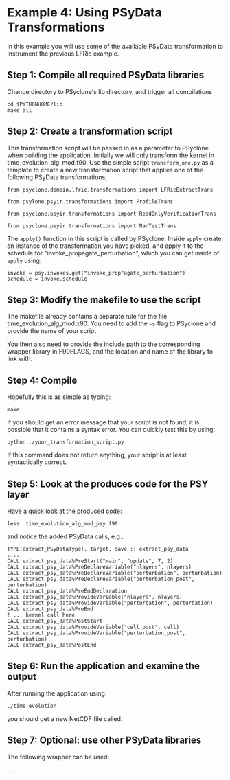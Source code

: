 # Example 4: Using PSyData Transformations

In this example you will use some of the available PSyData
transformation to instrument the previous LFRic example.

## Step 1: Compile all required PSyData libraries
Change directory to PSyclone's lib directory, and trigger
all compilations

    cd $PYTHONHOME/lib
    make all

## Step 2: Create a transformation script
This transformation script will be passed in as a parameter
to PSyclone when building the application. Initially we
will only transform the kernel in time_evolution_alg_mod.f90.
Use the simple script ``transform_one.py`` as a template
to create a new transformation script that applies one of
the following PSyData transformations;

    from psyclone.domain.lfric.transformations import LFRicExtractTrans

    from psylone.psyir.transformations import ProfileTrans

    from psyclone.psyir.transformations import ReadOnlyVerificationTrans
    
    from psyclone.psyir.transformations import NanTestTrans

The ``apply()`` function in this script is called by PSyclone.
Inside ``apply`` create an instance of the transformation you have picked,
and apply it to the schedule for "invoke_propagate_perturbation", which
you can get inside of ``apply`` using:

    invoke = psy.invokes.get("invoke_prop"agate_perturbation")
    schedule = invoke.schedule

## Step 3: Modify the makefile to use the script

The makefile already contains a separate rule for the file
time_evolution_alg_mod.x90. You need to add the ``-s`` flag
to PSyclone and provide the name of your script.

You then also need to provide the include path to the corresponding
wrapper library in F90FLAGS, and the location and name of the library
to link with.

## Step 4: Compile

Hopefully this is as simple as typing:

    make

If you should get an error message that your script is not found,
it is possible that it contains a syntax error. You can quickly
test this by using:

    python ./your_transformation_script.py

If this command does not return anything, your script is at least
syntactically correct. 

## Step 5: Look at the produces code for the PSY layer
Have a quick look at the produced code:

    less  time_evolution_alg_mod_psy.f90

and notice the added PSyData calls, e.g.:

    TYPE(extract_PSyDataType), target, save :: extract_psy_data
    ....
    CALL extract_psy_data%PreStart("main", "update", 7, 2)
    CALL extract_psy_data%PreDeclareVariable("nlayers", nlayers)
    CALL extract_psy_data%PreDeclareVariable("perturbation", perturbation)
    CALL extract_psy_data%PreDeclareVariable("perturbation_post", perturbation)
    CALL extract_psy_data%PreEndDeclaration
    CALL extract_psy_data%ProvideVariable("nlayers", nlayers)
    CALL extract_psy_data%ProvideVariable("perturbation", perturbation)
    CALL extract_psy_data%PreEnd
    ! ... kernel call here
    CALL extract_psy_data%PostStart
    CALL extract_psy_data%ProvideVariable("cell_post", cell)
    CALL extract_psy_data%ProvideVariable("perturbation_post", perturbation)
    CALL extract_psy_data%PostEnd

## Step 6: Run the application and examine the output
After running the application using:

    ./time_evolution

you should get a new NetCDF file called.

## Step 7: Optional: use other PSyData libraries
The following wrapper can be used:

...

